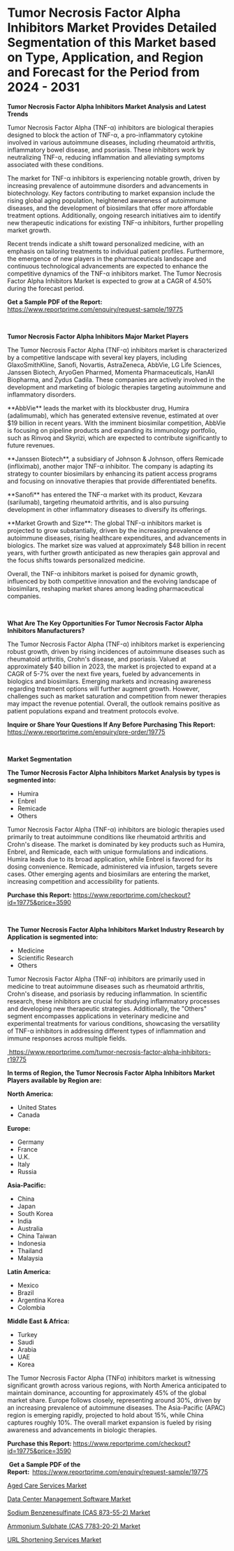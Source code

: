 <p><h1>Tumor Necrosis Factor Alpha Inhibitors Market Provides Detailed Segmentation of this Market based on Type, Application, and Region and Forecast for the Period from 2024 - 2031</h1></p><p><strong>Tumor Necrosis Factor Alpha Inhibitors Market Analysis and Latest Trends</strong></p>
<p><p>Tumor Necrosis Factor Alpha (TNF-α) inhibitors are biological therapies designed to block the action of TNF-α, a pro-inflammatory cytokine involved in various autoimmune diseases, including rheumatoid arthritis, inflammatory bowel disease, and psoriasis. These inhibitors work by neutralizing TNF-α, reducing inflammation and alleviating symptoms associated with these conditions.</p><p>The market for TNF-α inhibitors is experiencing notable growth, driven by increasing prevalence of autoimmune disorders and advancements in biotechnology. Key factors contributing to market expansion include the rising global aging population, heightened awareness of autoimmune diseases, and the development of biosimilars that offer more affordable treatment options. Additionally, ongoing research initiatives aim to identify new therapeutic indications for existing TNF-α inhibitors, further propelling market growth.</p><p>Recent trends indicate a shift toward personalized medicine, with an emphasis on tailoring treatments to individual patient profiles. Furthermore, the emergence of new players in the pharmaceuticals landscape and continuous technological advancements are expected to enhance the competitive dynamics of the TNF-α inhibitors market. The Tumor Necrosis Factor Alpha Inhibitors Market is expected to grow at a CAGR of 4.50% during the forecast period.</p></p>
<p><strong>Get a Sample PDF of the Report:&nbsp;</strong> <a href="https://www.reportprime.com/enquiry/request-sample/19775?utm_campaign=1141&utm_medium=2&utm_source=Github&utm_content=ia&utm_term=02122024&utm_id=tumor-necrosis-factor-alpha-inhibitors">https://www.reportprime.com/enquiry/request-sample/19775</a></p>
<p>&nbsp;</p>
<p><strong>Tumor Necrosis Factor Alpha Inhibitors Major Market Players</strong></p>
<p><p>The Tumor Necrosis Factor Alpha (TNF-α) inhibitors market is characterized by a competitive landscape with several key players, including GlaxoSmithKline, Sanofi, Novartis, AstraZeneca, AbbVie, LG Life Sciences, Janssen Biotech, AryoGen Pharmed, Momenta Pharmaceuticals, HanAll Biopharma, and Zydus Cadila. These companies are actively involved in the development and marketing of biologic therapies targeting autoimmune and inflammatory disorders.</p><p>**AbbVie** leads the market with its blockbuster drug, Humira (adalimumab), which has generated extensive revenue, estimated at over $19 billion in recent years. With the imminent biosimilar competition, AbbVie is focusing on pipeline products and expanding its immunology portfolio, such as Rinvoq and Skyrizi, which are expected to contribute significantly to future revenues.</p><p>**Janssen Biotech**, a subsidiary of Johnson & Johnson, offers Remicade (infliximab), another major TNF-α inhibitor. The company is adapting its strategy to counter biosimilars by enhancing its patient access programs and focusing on innovative therapies that provide differentiated benefits. </p><p>**Sanofi** has entered the TNF-α market with its product, Kevzara (sarilumab), targeting rheumatoid arthritis, and is also pursuing development in other inflammatory diseases to diversify its offerings.</p><p>**Market Growth and Size**: The global TNF-α inhibitors market is projected to grow substantially, driven by the increasing prevalence of autoimmune diseases, rising healthcare expenditures, and advancements in biologics. The market size was valued at approximately $48 billion in recent years, with further growth anticipated as new therapies gain approval and the focus shifts towards personalized medicine.</p><p>Overall, the TNF-α inhibitors market is poised for dynamic growth, influenced by both competitive innovation and the evolving landscape of biosimilars, reshaping market shares among leading pharmaceutical companies.</p></p>
<p>&nbsp;</p>
<p><strong>What Are The Key Opportunities For Tumor Necrosis Factor Alpha Inhibitors Manufacturers?</strong></p>
<p><p>The Tumor Necrosis Factor Alpha (TNF-α) inhibitors market is experiencing robust growth, driven by rising incidences of autoimmune diseases such as rheumatoid arthritis, Crohn's disease, and psoriasis. Valued at approximately $40 billion in 2023, the market is projected to expand at a CAGR of 5-7% over the next five years, fueled by advancements in biologics and biosimilars. Emerging markets and increasing awareness regarding treatment options will further augment growth. However, challenges such as market saturation and competition from newer therapies may impact the revenue potential. Overall, the outlook remains positive as patient populations expand and treatment protocols evolve.</p></p>
<p><strong>Inquire or Share Your Questions If Any Before Purchasing This Report:</strong> <a href="https://www.reportprime.com/enquiry/pre-order/19775?utm_campaign=1141&utm_medium=2&utm_source=Github&utm_content=ia&utm_term=02122024&utm_id=tumor-necrosis-factor-alpha-inhibitors">https://www.reportprime.com/enquiry/pre-order/19775</a></p>
<p>&nbsp;</p>
<p><strong>Market Segmentation</strong></p>
<p><strong>The Tumor Necrosis Factor Alpha Inhibitors Market Analysis by types is segmented into:</strong></p>
<p><ul><li>Humira</li><li>Enbrel</li><li>Remicade</li><li>Others</li></ul></p>
<p><p>Tumor Necrosis Factor Alpha (TNF-α) inhibitors are biologic therapies used primarily to treat autoimmune conditions like rheumatoid arthritis and Crohn's disease. The market is dominated by key products such as Humira, Enbrel, and Remicade, each with unique formulations and indications. Humira leads due to its broad application, while Enbrel is favored for its dosing convenience. Remicade, administered via infusion, targets severe cases. Other emerging agents and biosimilars are entering the market, increasing competition and accessibility for patients.</p></p>
<p><strong>Purchase this Report:&nbsp;</strong><a href="https://www.reportprime.com/checkout?id=19775&price=3590&utm_campaign=1141&utm_medium=2&utm_source=Github&utm_content=ia&utm_term=02122024&utm_id=tumor-necrosis-factor-alpha-inhibitors">https://www.reportprime.com/checkout?id=19775&price=3590</a></p>
<p>&nbsp;</p>
<p><strong>The Tumor Necrosis Factor Alpha Inhibitors Market Industry Research by Application is segmented into:</strong></p>
<p><ul><li>Medicine</li><li>Scientific Research</li><li>Others</li></ul></p>
<p><p>Tumor Necrosis Factor Alpha (TNF-α) inhibitors are primarily used in medicine to treat autoimmune diseases such as rheumatoid arthritis, Crohn's disease, and psoriasis by reducing inflammation. In scientific research, these inhibitors are crucial for studying inflammatory processes and developing new therapeutic strategies. Additionally, the "Others" segment encompasses applications in veterinary medicine and experimental treatments for various conditions, showcasing the versatility of TNF-α inhibitors in addressing different types of inflammation and immune responses across multiple fields.</p></p>
<p><a href="https://www.reportprime.com/tumor-necrosis-factor-alpha-inhibitors-r19775?utm_campaign=1141&utm_medium=2&utm_source=Github&utm_content=ia&utm_term=02122024&utm_id=tumor-necrosis-factor-alpha-inhibitors">&nbsp;https://www.reportprime.com/tumor-necrosis-factor-alpha-inhibitors-r19775</a></p>
<p><strong>In terms of Region, the Tumor Necrosis Factor Alpha Inhibitors Market Players available by Region are:</strong></p>
<p>
    <p> <strong> North America: </strong>
        <ul>
            <li>United States</li>
            <li>Canada</li>
        </ul>
        </p> 
    <p> <strong> Europe: </strong>
        <ul>
            <li>Germany</li>
            <li>France</li>
            <li>U.K.</li>
            <li>Italy</li>
            <li>Russia</li>
        </ul>
        </p> 
    <p> <strong> Asia-Pacific: </strong>
        <ul>
            <li>China</li>
            <li>Japan</li>
            <li>South Korea</li>
            <li>India</li>
            <li>Australia</li>
            <li>China Taiwan</li>
            <li>Indonesia</li>
            <li>Thailand</li>
            <li>Malaysia</li>
        </ul>
        </p> 
    <p> <strong> Latin America: </strong>
        <ul>
            <li>Mexico</li>
            <li>Brazil</li>
            <li>Argentina Korea</li>
            <li>Colombia</li>
        </ul>
        </p> 
    <p> <strong> Middle East & Africa: </strong>
        <ul>
            <li>Turkey</li>
            <li>Saudi</li>
            <li>Arabia</li>
            <li>UAE</li>
            <li>Korea</li>
        </ul>
    </p>
    </p>
<p><p>The Tumor Necrosis Factor Alpha (TNFα) inhibitors market is witnessing significant growth across various regions, with North America anticipated to maintain dominance, accounting for approximately 45% of the global market share. Europe follows closely, representing around 30%, driven by an increasing prevalence of autoimmune diseases. The Asia-Pacific (APAC) region is emerging rapidly, projected to hold about 15%, while China captures roughly 10%. The overall market expansion is fueled by rising awareness and advancements in biologic therapies.</p></p>
<p><strong>Purchase this Report: </strong><a href="https://www.reportprime.com/checkout?id=19775&price=3590&utm_campaign=1141&utm_medium=2&utm_source=Github&utm_content=ia&utm_term=02122024&utm_id=tumor-necrosis-factor-alpha-inhibitors">https://www.reportprime.com/checkout?id=19775&price=3590</a></p>
<p>&nbsp;<strong>Get a Sample PDF of the Report:&nbsp;&nbsp;</strong><a href="https://www.reportprime.com/enquiry/request-sample/19775?utm_campaign=1141&utm_medium=2&utm_source=Github&utm_content=ia&utm_term=02122024&utm_id=tumor-necrosis-factor-alpha-inhibitors">https://www.reportprime.com/enquiry/request-sample/19775</a></p>
<p><strong></strong></p>
<p><p><a href="https://www.linkedin.com/pulse/aged-care-services-market-size-overview-growth-analysis-41-voroe?utm_campaign=1141&utm_medium=2&utm_source=Github&utm_content=ia&utm_term=02122024&utm_id=tumor-necrosis-factor-alpha-inhibitors">Aged Care Services Market</a></p><p><a href="https://www.linkedin.com/pulse/data-center-management-software-market-analysis-report-2024-2031-0fzgf?utm_campaign=1141&utm_medium=2&utm_source=Github&utm_content=ia&utm_term=02122024&utm_id=tumor-necrosis-factor-alpha-inhibitors">Data Center Management Software Market</a></p><p><a href="https://issuu.com/reportprime-2/docs/sodium-benzenesulfinate-cas-873-55-2-market-size-2?utm_campaign=1141&utm_medium=2&utm_source=Github&utm_content=ia&utm_term=02122024&utm_id=tumor-necrosis-factor-alpha-inhibitors">Sodium Benzenesulfinate (CAS 873-55-2) Market</a></p><p><a href="https://issuu.com/reportprime-2/docs/ammonium-sulphate-cas-7783-20-2-market-size-2030.p?utm_campaign=1141&utm_medium=2&utm_source=Github&utm_content=ia&utm_term=02122024&utm_id=tumor-necrosis-factor-alpha-inhibitors">Ammonium Sulphate (CAS 7783-20-2) Market</a></p><p><a href="https://www.linkedin.com/pulse/investigating-url-shortening-services-market-size-projected-jrpve?utm_campaign=1141&utm_medium=2&utm_source=Github&utm_content=ia&utm_term=02122024&utm_id=tumor-necrosis-factor-alpha-inhibitors">URL Shortening Services Market</a></p></p>